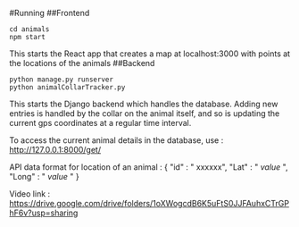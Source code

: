 #Running
##Frontend
```console
cd animals
npm start
```
This starts the React app that creates a map at localhost:3000 with points at the locations of the animals
##Backend
```console
python manage.py runserver 
python animalCollarTracker.py
```
This starts the Django backend which handles the database. 
Adding new entries is handled by the collar on the animal itself, and so is updating the current gps coordinates 
at a regular time interval.

To access the current animal details in the database, 
use :
http://127.0.0.1:8000/get/


API data format for location of an animal : 
{
    "id" : " xxxxxx",
    "Lat" : " _value_ ",
    "Long" : " _value_ "
}

Video link : https://drive.google.com/drive/folders/1oXWogcdB6K5uFtS0JJFAuhxCTrGPhF6v?usp=sharing

